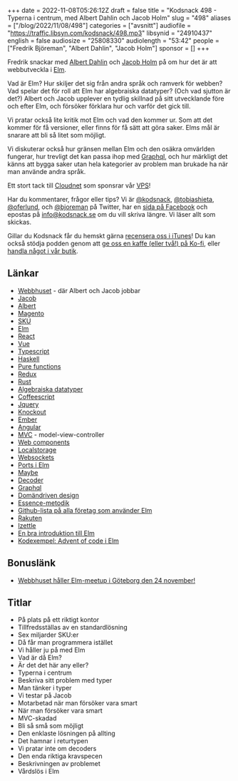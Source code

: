 +++
date = 2022-11-08T05:26:12Z
draft = false
title = "Kodsnack 498 - Typerna i centrum, med Albert Dahlin och Jacob Holm"
slug = "498"
aliases = ["/blog/2022/11/08/498"]
categories = ["avsnitt"]
audiofile = "https://traffic.libsyn.com/kodsnack/498.mp3"
libsynid = "24910437"
english = false
audiosize = "25808330"
audiolength = "53:42"
people = ["Fredrik Björeman", "Albert Dahlin", "Jacob Holm"]
sponsor = []
+++

Fredrik snackar med [Albert Dahlin](https://www.linkedin.com/in/albertdahlin/) och [Jacob Holm](https://www.linkedin.com/in/jacob-holm-902a97177/) på om hur det är att webbutveckla i [Elm](https://elm-lang.org/).

Vad är Elm? Hur skiljer det sig från andra språk och ramverk för webben? Vad spelar det för roll att Elm har algebraiska datatyper? (Och vad sjutton är det?) Albert och Jacob upplever en tydlig skillnad på sitt utvecklande före och efter Elm, och försöker förklara hur och varför det gick till.

Vi pratar också lite kritik mot Elm och vad den kommer ur. Som att det kommer för få versioner, eller finns för få sätt att göra saker. Elms mål är snarare att bli så litet som möjligt.

Vi diskuterar också hur gränsen mellan Elm och den osäkra omvärlden fungerar, hur trevligt det kan passa ihop med [Graphql](https://en.wikipedia.org/wiki/GraphQL), och hur märkligt det känns att bygga saker utan hela kategorier av problem man brukade ha när man använde andra språk.

Ett stort tack till [Cloudnet](https://www.cloudnet.se) som sponsrar vår [VPS](https://en.wikipedia.org/wiki/Virtual_private_server)!

Har du kommentarer, frågor eller tips? Vi är [@kodsnack](https://www.twitter.com/kodsnack), [@tobiashieta](https://www.twitter.com/tobiashieta), [@oferlund](https://www.twitter.com/oferlund), och [@bjoreman](https://www.twitter.com/bjoreman) på Twitter, har en [sida på Facebook](https://www.facebook.com/kodsnack) och epostas på [info@kodsnack.se](mailto:info@kodsnack.se) om du vill skriva längre. Vi läser allt som skickas.

Gillar du Kodsnack får du hemskt gärna [recensera oss i iTunes](https://itunes.apple.com/se/podcast/kodsnack/id561631498?l=en)! Du kan också stödja podden genom att <a href="https://ko-fi.com/kodsnack" rel="payment">ge oss en kaffe (eller två!) på Ko-fi</a>, eller [handla något i vår butik](https://shop.spreadshirt.se/kodsnack/).

## Länkar ##
* [Webbhuset](https://webbhuset.se/) - där Albert och Jacob jobbar
* [Jacob](https://www.linkedin.com/in/jacob-holm-902a97177/)
* [Albert](https://www.linkedin.com/in/albertdahlin/)
* [Magento](https://en.wikipedia.org/wiki/Magento)
* [SKU](https://en.wikipedia.org/wiki/Stock_keeping_unit)
* [Elm](https://elm-lang.org/)
* [React](https://en.wikipedia.org/wiki/React_%28JavaScript_library%29)
* [Vue](https://en.wikipedia.org/wiki/Vue.js)
* [Typescript](https://en.wikipedia.org/wiki/TypeScript)
* [Haskell](https://en.wikipedia.org/wiki/Haskell)
* [Pure functions](https://en.wikipedia.org/wiki/Pure_function)
* [Redux](https://en.wikipedia.org/wiki/Redux_%28JavaScript_library%29)
* [Rust](https://en.wikipedia.org/wiki/Rust_%28programming_language%29)
* [Algebraiska datatyper](https://en.wikipedia.org/wiki/Algebraic_data_type)
* [Coffeescript](https://en.wikipedia.org/wiki/CoffeeScript)
* [Jquery](https://jquery.com/)
* [Knockout](https://knockoutjs.com/)
* [Ember](https://emberjs.com/)
* [Angular](https://en.wikipedia.org/wiki/Angular_%28web_framework%29)
* [MVC](https://en.wikipedia.org/wiki/Model%E2%80%93view%E2%80%93controller) - model-view-controller
* [Web components](https://en.wikipedia.org/wiki/Web_Components)
* [Localstorage](https://developer.mozilla.org/en-US/docs/Web/API/Web_Storage_API)
* [Websockets](https://developer.mozilla.org/en-US/docs/Glossary/WebSockets)
* [Ports i Elm](https://guide.elm-lang.org/interop/ports.html)
* [Maybe](https://guide.elm-lang.org/error_handling/maybe.html)
* [Decoder](https://guide.elm-lang.org/effects/json.html#json-decoders)
* [Graphql](https://en.wikipedia.org/wiki/GraphQL)
* [Domändriven design](https://en.wikipedia.org/wiki/Domain-driven_design)
* [Essence-metodik](https://www.omg.org/hot-topics/essence.htm)
* [Github-lista på alla företag som använder Elm](https://github.com/jah2488/elm-companies)
* [Rakuten](https://en.wikipedia.org/wiki/Rakuten)
* [Izettle](https://en.wikipedia.org/wiki/Zettle)
* [En bra introduktion till Elm](https://elmprogramming.com/)
* [Kodexempel: Advent of code i Elm](https://github.com/albertdahlin/elm-advent-of-code)

## Bonuslänk ##
* [Webbhuset håller Elm-meetup i Göteborg den 24 november!](https://www.meetup.com/en-AU/elm-gothenburg/events/289252818/)


## Titlar ##
* På plats på ett riktigt kontor
* Tillfredsställas av en standardlösning
* Sex miljarder SKU:er
* Då får man programmera istället
* Vi håller ju på med Elm
* Vad är då Elm?
* Är det det här any eller?
* Typerna i centrum
* Beskriva sitt problem med typer
* Man tänker i typer
* Vi testar på Jacob
* Motarbetad när man försöker vara smart
* När man försöker vara smart
* MVC-skadad
* Bli så små som möjligt
* Den enklaste lösningen på allting
* Det hamnar i returtypen
* Vi pratar inte om decoders
* Den enda riktiga kravspecen
* Beskrivningen av problemet
* Vårdslös i Elm